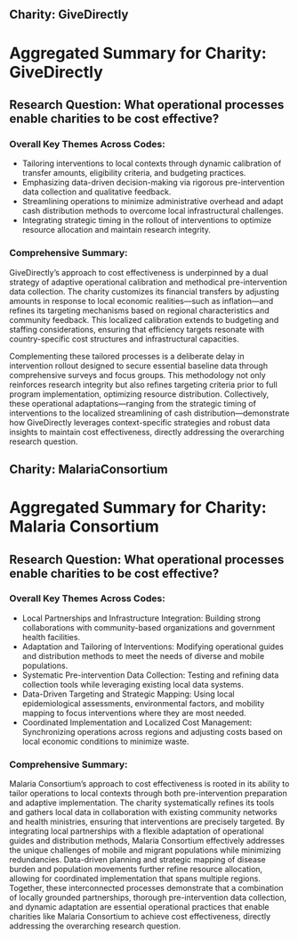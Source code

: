 ## Charity: GiveDirectly
# Aggregated Summary for Charity: GiveDirectly

## Research Question: What operational processes enable charities to be cost effective?

### Overall Key Themes Across Codes:
- Tailoring interventions to local contexts through dynamic calibration of transfer amounts, eligibility criteria, and budgeting practices.
- Emphasizing data-driven decision-making via rigorous pre-intervention data collection and qualitative feedback.
- Streamlining operations to minimize administrative overhead and adapt cash distribution methods to overcome local infrastructural challenges.
- Integrating strategic timing in the rollout of interventions to optimize resource allocation and maintain research integrity.

### Comprehensive Summary:
GiveDirectly’s approach to cost effectiveness is underpinned by a dual strategy of adaptive operational calibration and methodical pre-intervention data collection. The charity customizes its financial transfers by adjusting amounts in response to local economic realities—such as inflation—and refines its targeting mechanisms based on regional characteristics and community feedback. This localized calibration extends to budgeting and staffing considerations, ensuring that efficiency targets resonate with country-specific cost structures and infrastructural capacities.

Complementing these tailored processes is a deliberate delay in intervention rollout designed to secure essential baseline data through comprehensive surveys and focus groups. This methodology not only reinforces research integrity but also refines targeting criteria prior to full program implementation, optimizing resource distribution. Collectively, these operational adaptations—ranging from the strategic timing of interventions to the localized streamlining of cash distribution—demonstrate how GiveDirectly leverages context-specific strategies and robust data insights to maintain cost effectiveness, directly addressing the overarching research question.

## Charity: MalariaConsortium
# Aggregated Summary for Charity: Malaria Consortium

## Research Question: What operational processes enable charities to be cost effective?

### Overall Key Themes Across Codes:
- Local Partnerships and Infrastructure Integration: Building strong collaborations with community-based organizations and government health facilities.
- Adaptation and Tailoring of Interventions: Modifying operational guides and distribution methods to meet the needs of diverse and mobile populations.
- Systematic Pre-intervention Data Collection: Testing and refining data collection tools while leveraging existing local data systems.
- Data-Driven Targeting and Strategic Mapping: Using local epidemiological assessments, environmental factors, and mobility mapping to focus interventions where they are most needed.
- Coordinated Implementation and Localized Cost Management: Synchronizing operations across regions and adjusting costs based on local economic conditions to minimize waste.

### Comprehensive Summary:
Malaria Consortium’s approach to cost effectiveness is rooted in its ability to tailor operations to local contexts through both pre-intervention preparation and adaptive implementation. The charity systematically refines its tools and gathers local data in collaboration with existing community networks and health ministries, ensuring that interventions are precisely targeted. By integrating local partnerships with a flexible adaptation of operational guides and distribution methods, Malaria Consortium effectively addresses the unique challenges of mobile and migrant populations while minimizing redundancies. Data-driven planning and strategic mapping of disease burden and population movements further refine resource allocation, allowing for coordinated implementation that spans multiple regions. Together, these interconnected processes demonstrate that a combination of locally grounded partnerships, thorough pre-intervention data collection, and dynamic adaptation are essential operational practices that enable charities like Malaria Consortium to achieve cost effectiveness, directly addressing the overarching research question.

